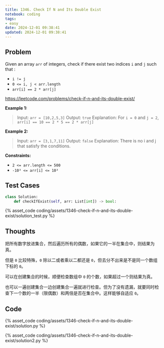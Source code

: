 ```yaml
---
title: 1346. Check If N and Its Double Exist
notebook: coding
tags:
- easy
date: 2024-12-01 09:38:41
updated: 2024-12-01 09:38:41
---
```

## Problem

Given an array `arr` of integers, check if there exist two indices `i` and `j` such that :

- `i != j`
- `0 <= i, j < arr.length`
- `arr[i] == 2 * arr[j]`

<https://leetcode.com/problems/check-if-n-and-its-double-exist/>

**Example 1:**

> Input: `arr = [10,2,5,3]`
> Output: `true`
> Explanation: For `i = 0` and `j = 2`, `arr[i] == 10 == 2 * 5 == 2 * arr[j]`

**Example 2:**

> Input: `arr = [3,1,7,11]`
> Output: `false`
> Explanation: There is no i and j that satisfy the conditions.

**Constraints:**

- `2 <= arr.length <= 500`
- `-10³ <= arr[i] <= 10³`

## Test Cases

``` python
class Solution:
    def checkIfExist(self, arr: List[int]) -> bool:
```

{% asset_code coding/assets/1346-check-if-n-and-its-double-exist/solution_test.py %}

## Thoughts

把所有数字放进集合，然后遍历所有的偶数，如果它的一半在集合中，则结果为真。

但是 `0` 比较特殊，`0` 除以二或者乘以二都还是 `0`，但去分不出来是不是同一个数组下标的 `0`。

可以在创建集合的时候，顺便检查数组中 `0` 的个数，如果超过一个则结果为真。

也可以一遍创建集合一边创建集合一遍就进行检查。但为了没有遗漏，就要同时检查下一个数的一半（限偶数）和两倍是否在集合中。这样能够自适应 `0`。

## Code

{% asset_code coding/assets/1346-check-if-n-and-its-double-exist/solution.py %}

{% asset_code coding/assets/1346-check-if-n-and-its-double-exist/solution2.py %}
